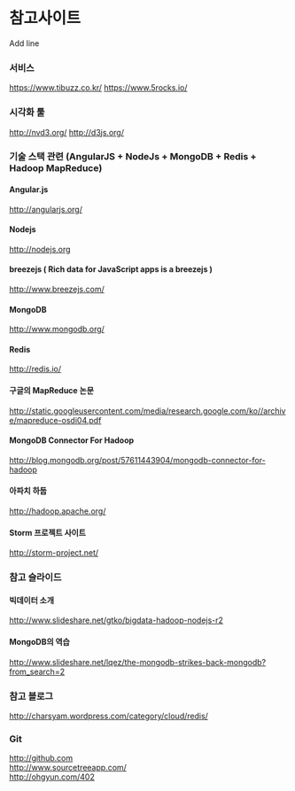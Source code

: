 ﻿# 참고사이트

Add line 


### 서비스
https://www.tibuzz.co.kr/
https://www.5rocks.io/


### 시각화 툴
http://nvd3.org/
http://d3js.org/

### 기술 스택 관련 (AngularJS + NodeJs + MongoDB + Redis + Hadoop MapReduce)

#### Angular.js
http://angularjs.org/

#### Nodejs
http://nodejs.org

#### breezejs ( Rich data for JavaScript apps is a breezejs )
http://www.breezejs.com/

#### MongoDB
http://www.mongodb.org/

#### Redis
http://redis.io/

#### 구글의 MapReduce 논문
http://static.googleusercontent.com/media/research.google.com/ko//archive/mapreduce-osdi04.pdf

#### MongoDB Connector For Hadoop
http://blog.mongodb.org/post/57611443904/mongodb-connector-for-hadoop

#### 아파치 하둡
http://hadoop.apache.org/

#### Storm 프로젝트 사이트
http://storm-project.net/

### 참고 슬라이드

#### 빅데이터 소개
http://www.slideshare.net/gtko/bigdata-hadoop-nodejs-r2

#### MongoDB의 역습
http://www.slideshare.net/lqez/the-mongodb-strikes-back-mongodb?from_search=2


### 참고 블로그
http://charsyam.wordpress.com/category/cloud/redis/

### Git
http://github.com  
http://www.sourcetreeapp.com/  
http://ohgyun.com/402
